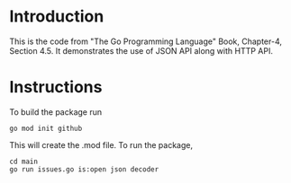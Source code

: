 # Introduction

This is the code from "The Go Programming Language" Book, Chapter-4, Section 4.5. 
It demonstrates the use of JSON API along with HTTP API. 

# Instructions
To build the package run 
```
go mod init github
```

This will create the .mod file. To run the package,
```
cd main
go run issues.go is:open json decoder
```
 

